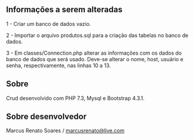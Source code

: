 ## Informações a serem alteradas

1 - Criar um banco de dados vazio.

2 - Importar o arquivo produtos.sql para a criação das tabelas no banco de dados.

3 - Em classes/Connection.php alterar as informações com os dados do banco de dados que será usado. Deve-se alterar o nome, host, usuário e senha, respectivamente, nas linhas 10 a 13.

## Sobre

Crud desenvolvido com PHP 7.3, Mysql e Bootstrap 4.3.1.

## Sobre desenvolvedor

Marcus Renato Soares / marcusrenato@live.com